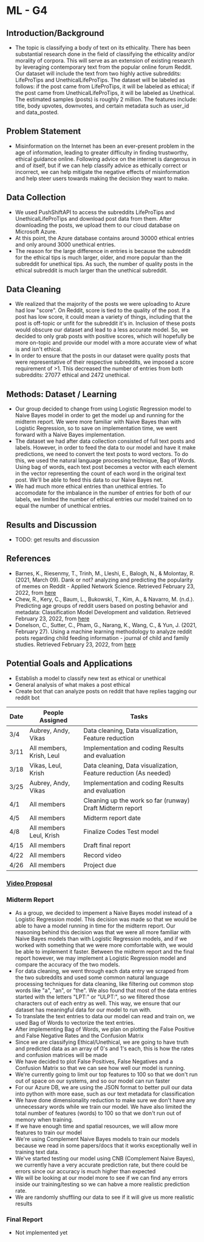 # ML - G4

## Introduction/Background
  * The topic is classifying a body of text on its ethicality. There has been substantial research done in the field of classifying the ethicality and/or morality of corpora. This will serve as an extension of existing research by leveraging contemporary text from the popular online forum Reddit. Our dataset will include the text from two highly active subreddits: LifeProTips and UnethicalLifeProTips. The dataset will be labeled as follows: if the post came from LifeProTips, it will be labeled as ethical; if the post came from UnethicalLifeProTips, it will be labeled as Unethical. The estimated samples (posts) is roughly 2 million. The features include: title, body upvotes, downvotes, and certain metadata such as user_id and data_posted.

    
## Problem Statement	
 * Misinformation on the Internet has been an ever-present problem in the age of information, leading to greater difficulty in finding trustworthy, ethical guidance online. Following advice on the internet is dangerous in and of itself, but if we can help classify advice as ethically correct or incorrect, we can help mitigate the negative effects of misinformation and help steer users towards making the decision they want to make.

## Data Collection
 * We used PushShiftAPI to access the subreddits LifeProTips and UnethicalLifeProTips and download post data from them. After downloading the posts, we upload them to our cloud database on Microsoft Azure.
 * At this point, the Azure database contains around 30000 ethical entries and only around 3000 unethical entries.
 * The reason for the large difference in entries is because the subreddit for the ethical tips is much larger, older, and more popular than the subreddit for unethical tips. As such, the number of quality posts in the ethical subreddit is much larger than the unethical subreddit.

## Data Cleaning
 * We realized that the majority of the posts we were uploading to Azure had low "score". On Reddit, score is tied to the quality of the post. If a post has low score, it could mean a variety of things, including that the post is off-topic or unfit for the subreddit it's in. Inclusion of these posts would obscure our dataset and lead to a less accurate model. So, we decided to only grab posts with positive scores, which will hopefully be more on-topic and provide our model with a more accurate view of what is and isn't ethical.
 * In order to ensure that the posts in our dataset were quality posts that were representative of their respective subreddits, we imposed a score requirement of >1. This decreased the number of entries from both subreddits: 27077 ethical and 2472 unethical.

## Methods: Dataset / Learning
 * Our group decided to change from using Logistic Regression model to Naive Bayes model in order to get the model up and running for the midterm report. We were more familiar with Naive Bayes than with Logistic Regression, so to save on implementation time, we went forward with a Naive Bayes implementation.
 * The dataset we had after data collection consisted of full text posts and labels. However, in order to feed the data to our model and have it make predictions, we need to convert the text posts to word vectors. To do this, we used the natural language processing technique, Bag of Words. Using bag of words, each text post becomes a vector with each element in the vector representing the count of each word in the original text post. We'll be able to feed this data to our Naive Bayes net.
 * We had much more ethical entries than unethical entries. To accomodate for the imbalance in the number of entries for both of our labels, we limited the number of ethical entries our model trained on to equal the number of unethical entries.

## Results and Discussion
 * TODO: get results and discussion


## References
  * Barnes, K., Riesenmy, T., Trinh, M., Lleshi, E., Balogh, N., & Molontay, R. (2021, March 09). Dank or not? analyzing and predicting the popularity of memes on Reddit - Applied Network Science. Retrieved February 23, 2022, from [here](https://appliednetsci.springeropen.com/articles/10.1007/s41109-021-00358-7)
  * Chew, R., Kery, C., Baum, L., Bukowski, T., Kim, A., & Navarro, M. (n.d.). Predicting age groups of reddit users based on posting behavior and metadata: Classification Model Development and validation. Retrieved February 23, 2022, from [here](https://publichealth.jmir.org/2021/3/e25807/)
  * Donelson, C., Sutter, C., Pham, G., Narang, K., Wang, C., & Yun, J. (2021, February 27). Using a machine learning methodology to analyze reddit posts regarding child feeding information - journal of child and family studies. Retrieved February 23, 2022, from [here](https://link.springer.com/article/10.1007/s10826-021-01923-5)

## Potential Goals and Applications
  * Establish a model to classify new text as ethical or unethical
  * General analysis of what makes a post ethical
  * Create bot that can analyze posts on reddit that have replies tagging our reddit bot

|Date   | People Assigned  | Tasks  |
|---    |---               |---     |
| 3/4  | Aubrey, Andy, Vikas  | Data cleaning, Data visualization, Feature reduction|
| 3/11  | All members, Krish, Leul  | Implementation and coding Results and evaluation |
| 3/18  |Vikas, Leul, Krish|  Data cleaning, Data visualization, Feature reduction (As needed) |
|3/25| Aubrey, Andy, Vikas|  Implementation and coding Results and evaluation |
|4/1| All members| Cleaning up the work so far (runway) Draft Midterm report|
| 4/5  | All members  |  Midterm report date |
|4/8| All members Leul, Krish| Finalize Codes Test model |
| 4/15| All members| Draft final report  |
| 4/22  |  All members | Record video  |
|  4/26     | All members| Project due|


### [Video Proposal](https://youtu.be/TdZ1eX-1MKw)
 
### Midterm Report
 * As a group, we decided to impement a Naive Bayes model instead of a Logistic Regression model. This decision was made so that we would be able to have a model running in time for the midterm report. Our reasoning behind this decision was that we were all more familiar with Naive Bayes models than with Logistic Regression models, and if we worked with something that we were more comfortable with, we would be able to implement it faster. Between the midterm report and the final report however, we may implement a Logistic Regression model and compare the accuracy of the two models.
 * For data cleaning, we went through each data entry we scraped from the two subreddits and used some common natural language processing techniques for data cleaning, like filtering out common stop words like "a", "an", or "the". We also found that most of the data entries started with the letters "LPT:" or "ULPT:", so we filtered those characters out of each entry as well. This way, we ensure that our dataset has meaningful data for our model to run with.
 * To translate the text entries to data our model can read and train on, we used Bag of Words to vectorize the text entries.
 * After implementing Bag of Words, we plan on plotting the False Positive and False Negative Rates and the Confusion Matrix
 * Since we are classifying Ethical/Unethical, we are going to have truth and predicted data as an array of 0's and 1's each, this is how the rates and confusion matrices will be made
 * We have decided to plot False Positives, False Negatives and a Confusion Matrix so that we can see how well our model is running.
 * We're currently going to limit our top features to 100 so that we don't run out of space on our systems, and so our model can run faster
 * For our Azure DB, we are using the JSON format to better pull our data into python with more ease, such as our text metadata for classification
 * We have done dimensionality reduction to make sure we don't have any unnecessary words while we train our model. We have also limited the total number of features (words) to 100 so that we don't run out of memory when training. 
 * If we have enough time and spatial resources, we will allow more features to train our model
 * We're using Complement Naive Bayes models to train our models because we read in some papers/docs that it works exceptionally well in training text data.
 * We've started testing our model using CNB (Complement Naive Bayes), we currently have a very accurate prediction rate, but there could be errors since our accuracy is much higher than expected
 * We will be looking at our model more to see if we can find any errors inside our training/testing so we can habve a more realistic prediction rate.
 * We are randomly shuffling our data to see if it will give us more realistic results
### Final Report
 * Not implemented yet


  


